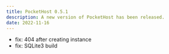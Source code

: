 ```yaml
---
title: PocketHost 0.5.1
description: A new version of PocketHost has been released.
date: 2022-11-16
---
```


- fix: 404 after creating instance
- fix: SQLite3 build
